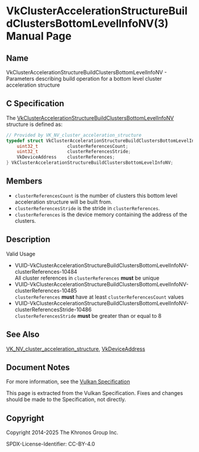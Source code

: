 # VkClusterAccelerationStructureBuildClustersBottomLevelInfoNV(3) Manual Page

## Name

VkClusterAccelerationStructureBuildClustersBottomLevelInfoNV - Parameters describing build operation for a bottom level cluster acceleration structure



## [](#_c_specification)C Specification

The [VkClusterAccelerationStructureBuildClustersBottomLevelInfoNV](https://registry.khronos.org/vulkan/specs/latest/man/html/VkClusterAccelerationStructureBuildClustersBottomLevelInfoNV.html) structure is defined as:

```c++
// Provided by VK_NV_cluster_acceleration_structure
typedef struct VkClusterAccelerationStructureBuildClustersBottomLevelInfoNV {
    uint32_t           clusterReferencesCount;
    uint32_t           clusterReferencesStride;
    VkDeviceAddress    clusterReferences;
} VkClusterAccelerationStructureBuildClustersBottomLevelInfoNV;
```

## [](#_members)Members

- `clusterReferencesCount` is the number of clusters this bottom level acceleration structure will be built from.
- `clusterReferencesStride` is the stride in `clusterReferences`.
- `clusterReferences` is the device memory containing the address of the clusters.

## [](#_description)Description

Valid Usage

- [](#VUID-VkClusterAccelerationStructureBuildClustersBottomLevelInfoNV-clusterReferences-10484)VUID-VkClusterAccelerationStructureBuildClustersBottomLevelInfoNV-clusterReferences-10484  
  All cluster references in `clusterReferences` **must** be unique
- [](#VUID-VkClusterAccelerationStructureBuildClustersBottomLevelInfoNV-clusterReferences-10485)VUID-VkClusterAccelerationStructureBuildClustersBottomLevelInfoNV-clusterReferences-10485  
  `clusterReferences` **must** have at least `clusterReferencesCount` values
- [](#VUID-VkClusterAccelerationStructureBuildClustersBottomLevelInfoNV-clusterReferencesStride-10486)VUID-VkClusterAccelerationStructureBuildClustersBottomLevelInfoNV-clusterReferencesStride-10486  
  `clusterReferencesStride` **must** be greater than or equal to 8

## [](#_see_also)See Also

[VK\_NV\_cluster\_acceleration\_structure](https://registry.khronos.org/vulkan/specs/latest/man/html/VK_NV_cluster_acceleration_structure.html), [VkDeviceAddress](https://registry.khronos.org/vulkan/specs/latest/man/html/VkDeviceAddress.html)

## [](#_document_notes)Document Notes

For more information, see the [Vulkan Specification](https://registry.khronos.org/vulkan/specs/latest/html/vkspec.html#VkClusterAccelerationStructureBuildClustersBottomLevelInfoNV)

This page is extracted from the Vulkan Specification. Fixes and changes should be made to the Specification, not directly.

## [](#_copyright)Copyright

Copyright 2014-2025 The Khronos Group Inc.

SPDX-License-Identifier: CC-BY-4.0